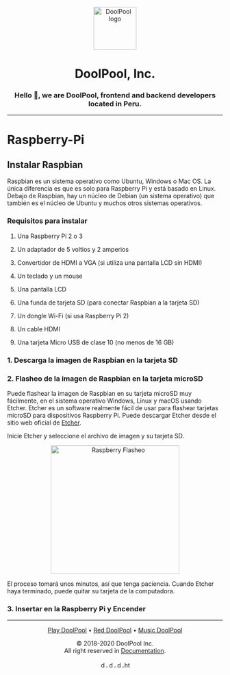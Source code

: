 <p align="center">
  <a href="https://doolpool.com" target="_blank" rel="noopener noreferrer">
    <img width="100" src="https://doolpool.github.io/DoolPool/imggg.png" alt="DoolPool logo">
  </a>
</p>
<h1 align="center">DoolPool, Inc.</h1>
<h3 align="center">Hello 👋, we are DoolPool, frontend and backend developers located in Peru.</h3>
<hr>

# Raspberry-Pi

## Instalar Raspbian

Raspbian es un sistema operativo como Ubuntu, Windows o Mac OS. La única diferencia es que es solo para Raspberry Pi y está basado en Linux. Debajo de Raspbian, hay un núcleo de Debian (un sistema operativo) que también es el núcleo de Ubuntu y muchos otros sistemas operativos.

### Requisitos para instalar

1. Una Raspberry Pi 2 o 3

2. Un adaptador de 5 voltios y 2 amperios

3. Convertidor de HDMI a VGA (si utiliza una pantalla LCD sin HDMI)

4. Un teclado y un mouse

5. Una pantalla LCD

6. Una funda de tarjeta SD (para conectar Raspbian a la tarjeta SD)

7. Un dongle Wi-Fi (si usa Raspberry Pi 2)

8. Un cable HDMI

9. Una tarjeta Micro USB de clase 10 (no menos de 16 GB)

### 1. Descarga la imagen de Raspbian en la tarjeta SD

### 2. Flasheo de la imagen de Raspbian en la tarjeta microSD

Puede flashear la imagen de Raspbian en su tarjeta microSD muy fácilmente, en el sistema operativo Windows, Linux y macOS usando Etcher. Etcher es un software realmente fácil de usar para flashear tarjetas microSD para dispositivos Raspberry Pi. Puede descargar Etcher desde el sitio web oficial de <a href="https://www.balena.io/etcher/">Etcher</a>.

Inicie Etcher y seleccione el archivo de imagen y su tarjeta SD.

<p align="center">
    <img width="300" src="https://maker.pro/storage/EnUlh4Q/EnUlh4QRXft3azUBC14oszxlvGyor44jCk9qdIHE.jpeg" alt="Raspberry Flasheo">
</p>

El proceso tomará unos minutos, así que tenga paciencia. Cuando Etcher haya terminado, puede quitar su tarjeta de la computadora.

### 3. Insertar en la Raspberry Pi y Encender


<hr> 

<p align="center">
   <a alt="play doolpool" href="https://doolpool.com/play">Play DoolPool</a>
 • <a alt="red doolpool" href="https://doolpool.com/red/">Red DoolPool</a>
 • <a alt="music doolpool" href="https://doolpool.com/music">Music DoolPool</a>
</p> 
<p align="center"> © 2018-2020 DoolPool Inc. <br>All right reserved in <a href="https://doolpool.com/docs/">Documentation</a>.</p>
           
<p align="center">
  <a href="https://twitter.com/dool_pool" target="blank">
    <img align="center" src="https://cdn.jsdelivr.net/npm/simple-icons@3.0.1/icons/twitter.svg" alt="dool_pool" height="15" width="15" />
  </a>
  <a href="https://fb.com/doolpool.company" target="blank">
    <img align="center" src="https://cdn.jsdelivr.net/npm/simple-icons@3.0.1/icons/facebook.svg" alt="doolpool.company" height="15" width="15" />
  </a>
  <a href="https://instagram.com/doolpool.company" target="blank">
    <img align="center" src="https://cdn.jsdelivr.net/npm/simple-icons@3.0.1/icons/instagram.svg" alt="doolpool.company" height="15" width="15" />
  </a>
  <a href="https://www.youtube.com/channel/uc1jwir5d3pgcdaxb2brdh3w" target="blank"> 
    <img align="center" src="https://cdn.jsdelivr.net/npm/simple-icons@3.0.1/icons/youtube.svg" alt="https://www.youtube.com/channel/uc1jwir5d3pgcdaxb2brdh3w" height="15" width="15" />
  </a>
</p>

<!--**DoolPool, Inc**-->
